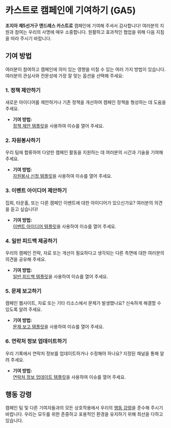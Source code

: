 # 카스트로 캠페인에 기여하기 (GA5)

**조지아 제5선거구 앤드레스 카스트로** 캠페인에 기여해 주셔서 감사합니다! 여러분의 지원과 참여는 우리의 사명에 매우 소중합니다. 원활하고 효과적인 협업을 위해 다음 지침을 따라 주시기 바랍니다.

## 기여 방법

여러분이 참여하고 캠페인에 의미 있는 영향을 미칠 수 있는 여러 가지 방법이 있습니다. 여러분의 관심사와 전문성에 가장 잘 맞는 옵션을 선택해 주세요:

### **1. 정책 제안하기**

새로운 아이디어를 제안하거나 기존 정책을 개선하여 캠페인 정책을 형성하는 데 도움을 주세요.

- **기여 방법:**  
  [정책 제안 템플릿](./.github/ISSUE_TEMPLATE/policy_suggestion.md)을 사용하여 이슈를 열어 주세요.

### **2. 자원봉사하기**

우리 팀에 합류하여 다양한 캠페인 활동을 지원하는 데 여러분의 시간과 기술을 기여해 주세요.

- **기여 방법:**  
  [자원봉사 신청 템플릿](./.github/ISSUE_TEMPLATE/volunteer_sign_up.md)을 사용하여 이슈를 열어 주세요.

### **3. 이벤트 아이디어 제안하기**

집회, 타운홀, 또는 다른 캠페인 이벤트에 대한 아이디어가 있으신가요? 여러분의 의견을 듣고 싶습니다!

- **기여 방법:**  
  [이벤트 아이디어 템플릿](./.github/ISSUE_TEMPLATE/event_idea.md)을 사용하여 이슈를 열어 주세요.

### **4. 일반 피드백 제공하기**

우리의 캠페인 전략, 자료 또는 개선이 필요하다고 생각되는 다른 측면에 대한 여러분의 의견을 공유해 주세요.

- **기여 방법:**  
  [일반 피드백 템플릿](./.github/ISSUE_TEMPLATE/general_feedback.md)을 사용하여 이슈를 열어 주세요.

### **5. 문제 보고하기**

캠페인 웹사이트, 자료 또는 기타 리소스에서 문제가 발생했나요? 신속하게 해결할 수 있도록 알려 주세요.

- **기여 방법:**  
  [문제 보고 템플릿](./.github/ISSUE_TEMPLATE/report_issue.md)을 사용하여 이슈를 열어 주세요.

### **6. 연락처 정보 업데이트하기**

우리 기록에서 연락처 정보를 업데이트하거나 수정해야 하나요? 지정된 채널을 통해 알려 주세요.

- **기여 방법:**  
  [연락처 정보 업데이트 템플릿](./.github/ISSUE_TEMPLATE/contact_update.md)을 사용하여 이슈를 열어 주세요.

## 행동 강령

캠페인 팀 및 다른 기여자들과의 모든 상호작용에서 우리의 [행동 강령](CODE_OF_CONDUCT.md)을 준수해 주시기 바랍니다. 우리는 모두를 위한 존중하고 포용적인 환경을 유지하기 위해 최선을 다하고 있습니다.